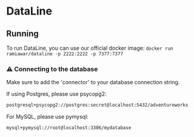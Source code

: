 # DataLine

## Running

To run DataLine, you can use our official docker image:
```docker run ramiawar/dataline -p 2222:2222 -p 7377:7377```



### ⚠️ Connecting to the database

Make sure to add the 'connector' to your database connection string. 

If using Postgres, please use psycopg2:

```bash
postgresql+psycopg2://postgres:secret@localhost:5432/adventureworks
```

For MySQL, please use pymysql:
```bash
mysql+pymysql://root@localhost:3306/mydatabase
```
